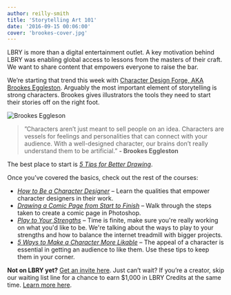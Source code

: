 ```yaml
---
author: reilly-smith
title: 'Storytelling Art 101'
date: '2016-09-15 00:06:00'
cover: 'brookes-cover.jpg'
---
```

LBRY is more than a digital entertainment outlet. A key motivation behind LBRY was enabling global access to lessons from the masters of their craft. We want to share content that empowers everyone to raise the bar.

We’re starting that trend this week with [Character Design Forge, AKA Brookes Eggleston](http://brookeseggleston.com/). Arguably the most important element of storytelling is strong characters. Brookes gives illustrators the tools they need to start their stories off on the right foot.

![Brookes Eggleson](/img/news/brookeseggleston.png)

>”Characters aren’t just meant to sell people on an idea. Characters are vessels for feelings and personalities that can connect with your audience. With a well-designed character, our brains don’t really understand them to be artificial.” **- Brookes Eggleston**

The best place to start is *[5 Tips for Better Drawing](https://open.lbry.io/drawbetter)*.

Once you’ve covered the basics, check out the rest of the courses:

- *[How to Be a Character Designer](https://open.lbry.io/characterdesigner)* – Learn the qualities that empower character designers in their work.
- *[Drawing a Comic Page from Start to Finish](https://open.lbry.io/drawingcomics)* – Walk through the steps taken to create a comic page in Photoshop.
- *[Play to Your Strengths](https://open.lbry.io/playtoyourstrengths)* – Time is finite, make sure you're really working on what you'd like to be. We're talking about the ways to play to your strengths and how to balance the internet treadmill with bigger projects.
- *[5 Ways to Make a Character More Likable](https://open.lbry.io/likeablecharacters)* – The appeal of a character is essential in getting an audience to like them. Use these tips to keep them in your corner.


**Not on LBRY yet?** [Get an invite here](https://lbry.io/get). Just can’t wait? If you’re a creator, skip our waiting list line for a chance to earn $1,000 in LBRY Credits at the same time. [Learn more here](https://lbry.io/publish).
